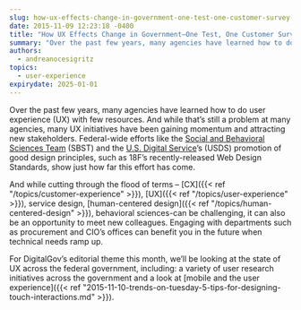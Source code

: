 ```yaml
---
slug: how-ux-effects-change-in-government-one-test-one-customer-survey-at-a-time
date: 2015-11-09 12:23:18 -0400
title: "How UX Effects Change in Government—One Test, One Customer Survey at a Time"
summary: "Over the past few years, many agencies have learned how to do user experience (UX) with few resources. And while that’s still a problem at many agencies, many UX initiatives have been gaining momentum and attracting new stakeholders."
authors:
  - andreanocesigritz
topics:
  - user-experience
expirydate: 2025-01-01
---
```


Over the past few years, many agencies have learned how to do user experience (UX) with few resources. And while that’s still a problem at many agencies, many UX initiatives have been gaining momentum and attracting new stakeholders. Federal-wide efforts like the [Social and Behavioral Sciences Team](https://sbst.gov/) (SBST) and the [U.S. Digital Service](https://www.whitehouse.gov/digital/united-states-digital-service)’s (USDS) promotion of good design principles, such as 18F’s recently-released Web Design Standards, show just how far this effort has come.

And while cutting through the flood of terms &#8211; [CX]({{< ref "/topics/customer-experience" >}}), [UX]({{< ref "/topics/user-experience" >}}), service design, [human-centered design]({{< ref "/topics/human-centered-design" >}}), behavioral sciences-can be challenging, it can also be an opportunity to meet new colleagues. Engaging with departments such as procurement and CIO’s offices can benefit you in the future when technical needs ramp up.

For DigitalGov’s editorial theme this month, we’ll be looking at the state of UX across the federal government, including: a variety of user research initiatives across the government and a look at [mobile and the user experience]({{< ref "2015-11-10-trends-on-tuesday-5-tips-for-designing-touch-interactions.md" >}}).